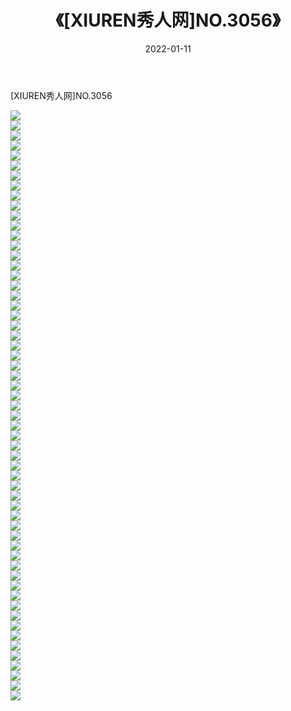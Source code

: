 ﻿---
layout: post
title:  《[XIUREN秀人网]NO.3056》
date:   2022-01-11
img: http://img.660000.xyz/Sharelink/秀人网/秀人网第04部分/[XIUREN秀人网]NO.3056/000.jpg
categories: [美女, 清纯, 唯美]
---

[XIUREN秀人网]NO.3056

 ![](http://img.660000.xyz/Sharelink/秀人网/秀人网第04部分/[XIUREN秀人网]NO.3056/001.jpg) <br>![](http://img.660000.xyz/Sharelink/秀人网/秀人网第04部分/[XIUREN秀人网]NO.3056/002.jpg) <br>![](http://img.660000.xyz/Sharelink/秀人网/秀人网第04部分/[XIUREN秀人网]NO.3056/003.jpg) <br>![](http://img.660000.xyz/Sharelink/秀人网/秀人网第04部分/[XIUREN秀人网]NO.3056/004.jpg) <br>![](http://img.660000.xyz/Sharelink/秀人网/秀人网第04部分/[XIUREN秀人网]NO.3056/005.jpg) <br>![](http://img.660000.xyz/Sharelink/秀人网/秀人网第04部分/[XIUREN秀人网]NO.3056/006.jpg) <br>![](http://img.660000.xyz/Sharelink/秀人网/秀人网第04部分/[XIUREN秀人网]NO.3056/007.jpg) <br>![](http://img.660000.xyz/Sharelink/秀人网/秀人网第04部分/[XIUREN秀人网]NO.3056/008.jpg) <br>![](http://img.660000.xyz/Sharelink/秀人网/秀人网第04部分/[XIUREN秀人网]NO.3056/009.jpg) <br>![](http://img.660000.xyz/Sharelink/秀人网/秀人网第04部分/[XIUREN秀人网]NO.3056/010.jpg) <br>![](http://img.660000.xyz/Sharelink/秀人网/秀人网第04部分/[XIUREN秀人网]NO.3056/011.jpg) <br>![](http://img.660000.xyz/Sharelink/秀人网/秀人网第04部分/[XIUREN秀人网]NO.3056/012.jpg) <br>![](http://img.660000.xyz/Sharelink/秀人网/秀人网第04部分/[XIUREN秀人网]NO.3056/013.jpg) <br>![](http://img.660000.xyz/Sharelink/秀人网/秀人网第04部分/[XIUREN秀人网]NO.3056/014.jpg) <br>![](http://img.660000.xyz/Sharelink/秀人网/秀人网第04部分/[XIUREN秀人网]NO.3056/015.jpg) <br>![](http://img.660000.xyz/Sharelink/秀人网/秀人网第04部分/[XIUREN秀人网]NO.3056/016.jpg) <br>![](http://img.660000.xyz/Sharelink/秀人网/秀人网第04部分/[XIUREN秀人网]NO.3056/017.jpg) <br>![](http://img.660000.xyz/Sharelink/秀人网/秀人网第04部分/[XIUREN秀人网]NO.3056/018.jpg) <br>![](http://img.660000.xyz/Sharelink/秀人网/秀人网第04部分/[XIUREN秀人网]NO.3056/019.jpg) <br>![](http://img.660000.xyz/Sharelink/秀人网/秀人网第04部分/[XIUREN秀人网]NO.3056/020.jpg) <br>![](http://img.660000.xyz/Sharelink/秀人网/秀人网第04部分/[XIUREN秀人网]NO.3056/021.jpg) <br>![](http://img.660000.xyz/Sharelink/秀人网/秀人网第04部分/[XIUREN秀人网]NO.3056/022.jpg) <br>![](http://img.660000.xyz/Sharelink/秀人网/秀人网第04部分/[XIUREN秀人网]NO.3056/023.jpg) <br>![](http://img.660000.xyz/Sharelink/秀人网/秀人网第04部分/[XIUREN秀人网]NO.3056/024.jpg) <br>![](http://img.660000.xyz/Sharelink/秀人网/秀人网第04部分/[XIUREN秀人网]NO.3056/025.jpg) <br>![](http://img.660000.xyz/Sharelink/秀人网/秀人网第04部分/[XIUREN秀人网]NO.3056/026.jpg) <br>![](http://img.660000.xyz/Sharelink/秀人网/秀人网第04部分/[XIUREN秀人网]NO.3056/027.jpg) <br>![](http://img.660000.xyz/Sharelink/秀人网/秀人网第04部分/[XIUREN秀人网]NO.3056/028.jpg) <br>![](http://img.660000.xyz/Sharelink/秀人网/秀人网第04部分/[XIUREN秀人网]NO.3056/029.jpg) <br>![](http://img.660000.xyz/Sharelink/秀人网/秀人网第04部分/[XIUREN秀人网]NO.3056/030.jpg) <br>![](http://img.660000.xyz/Sharelink/秀人网/秀人网第04部分/[XIUREN秀人网]NO.3056/031.jpg) <br>![](http://img.660000.xyz/Sharelink/秀人网/秀人网第04部分/[XIUREN秀人网]NO.3056/032.jpg) <br>![](http://img.660000.xyz/Sharelink/秀人网/秀人网第04部分/[XIUREN秀人网]NO.3056/033.jpg) <br>![](http://img.660000.xyz/Sharelink/秀人网/秀人网第04部分/[XIUREN秀人网]NO.3056/034.jpg) <br>![](http://img.660000.xyz/Sharelink/秀人网/秀人网第04部分/[XIUREN秀人网]NO.3056/035.jpg) <br>![](http://img.660000.xyz/Sharelink/秀人网/秀人网第04部分/[XIUREN秀人网]NO.3056/036.jpg) <br>![](http://img.660000.xyz/Sharelink/秀人网/秀人网第04部分/[XIUREN秀人网]NO.3056/037.jpg) <br>![](http://img.660000.xyz/Sharelink/秀人网/秀人网第04部分/[XIUREN秀人网]NO.3056/038.jpg) <br>![](http://img.660000.xyz/Sharelink/秀人网/秀人网第04部分/[XIUREN秀人网]NO.3056/039.jpg) <br>![](http://img.660000.xyz/Sharelink/秀人网/秀人网第04部分/[XIUREN秀人网]NO.3056/040.jpg) <br>![](http://img.660000.xyz/Sharelink/秀人网/秀人网第04部分/[XIUREN秀人网]NO.3056/041.jpg) <br>![](http://img.660000.xyz/Sharelink/秀人网/秀人网第04部分/[XIUREN秀人网]NO.3056/042.jpg) <br>![](http://img.660000.xyz/Sharelink/秀人网/秀人网第04部分/[XIUREN秀人网]NO.3056/043.jpg) <br>![](http://img.660000.xyz/Sharelink/秀人网/秀人网第04部分/[XIUREN秀人网]NO.3056/044.jpg) <br>![](http://img.660000.xyz/Sharelink/秀人网/秀人网第04部分/[XIUREN秀人网]NO.3056/045.jpg) <br>![](http://img.660000.xyz/Sharelink/秀人网/秀人网第04部分/[XIUREN秀人网]NO.3056/046.jpg) <br>![](http://img.660000.xyz/Sharelink/秀人网/秀人网第04部分/[XIUREN秀人网]NO.3056/047.jpg) <br>![](http://img.660000.xyz/Sharelink/秀人网/秀人网第04部分/[XIUREN秀人网]NO.3056/048.jpg) <br>![](http://img.660000.xyz/Sharelink/秀人网/秀人网第04部分/[XIUREN秀人网]NO.3056/049.jpg) <br>![](http://img.660000.xyz/Sharelink/秀人网/秀人网第04部分/[XIUREN秀人网]NO.3056/050.jpg) <br>![](http://img.660000.xyz/Sharelink/秀人网/秀人网第04部分/[XIUREN秀人网]NO.3056/051.jpg) <br>![](http://img.660000.xyz/Sharelink/秀人网/秀人网第04部分/[XIUREN秀人网]NO.3056/052.jpg) <br>![](http://img.660000.xyz/Sharelink/秀人网/秀人网第04部分/[XIUREN秀人网]NO.3056/053.jpg) <br>![](http://img.660000.xyz/Sharelink/秀人网/秀人网第04部分/[XIUREN秀人网]NO.3056/054.jpg) <br>![](http://img.660000.xyz/Sharelink/秀人网/秀人网第04部分/[XIUREN秀人网]NO.3056/055.jpg) <br>![](http://img.660000.xyz/Sharelink/秀人网/秀人网第04部分/[XIUREN秀人网]NO.3056/056.jpg) <br>![](http://img.660000.xyz/Sharelink/秀人网/秀人网第04部分/[XIUREN秀人网]NO.3056/057.jpg) <br>![](http://img.660000.xyz/Sharelink/秀人网/秀人网第04部分/[XIUREN秀人网]NO.3056/058.jpg) <br>![](http://img.660000.xyz/Sharelink/秀人网/秀人网第04部分/[XIUREN秀人网]NO.3056/059.jpg) <br>